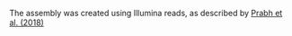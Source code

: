[//]: # (Created by ./bin/manage_files.pl from ./species/Pristionchus_maxplancki/PRJEB27334/Pristionchus_maxplancki_PRJEB27334.assembly.html on Thu Jun 11 13:45:26 2020)
The assembly was created using Illumina reads, as described by [Prabh et al. (2018)](https://www.ncbi.nlm.nih.gov/pubmed/30232197)

